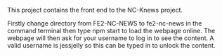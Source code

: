 This project contains the front end to the NC-Knews project.

Firstly change directory from FE2-NC-NEWS to fe2-nc-news in the command terminal then type npm start to load the webpage online.
The webpage will then ask for your username to log in to see the content. A valid username is jessjelly so this can be typed in to unlock the content. 